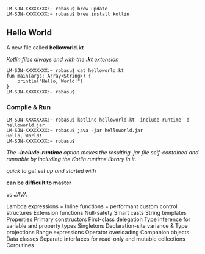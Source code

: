 ```
LM-SJN-XXXXXXXX:~ robasu$ brew update
LM-SJN-XXXXXXXX:~ robasu$ brew install kotlin
```

## Hello World
A new file called **helloworld.kt** 

*Kotlin files always end with the **.kt** extension*

```
LM-SJN-XXXXXXXX:~ robasu$ cat helloworld.kt 
fun main(args: Array<String>) {
    println("Hello, World!")
}
LM-SJN-XXXXXXXX:~ robasu$ 
```
### Compile & Run

```
LM-SJN-XXXXXXXX:~ robasu$ kotlinc helloworld.kt -include-runtime -d helloworld.jar
LM-SJN-XXXXXXXX:~ robasu$ java -jar helloworld.jar
Hello, World!
LM-SJN-XXXXXXXX:~ robasu$ 
```

*The **-include-runtime** option makes the resulting .jar file self-contained and runnable by including the Kotlin runtime library in it.*

*quick to get set up and started with*

**can be difficult to master**

vs *JAVA*

Lambda expressions + Inline functions = performant custom control structures
Extension functions
Null-safety
Smart casts
String templates
Properties
Primary constructors
First-class delegation
Type inference for variable and property types
Singletons
Declaration-site variance & Type projections
Range expressions
Operator overloading
Companion objects
Data classes
Separate interfaces for read-only and mutable collections
Coroutines
